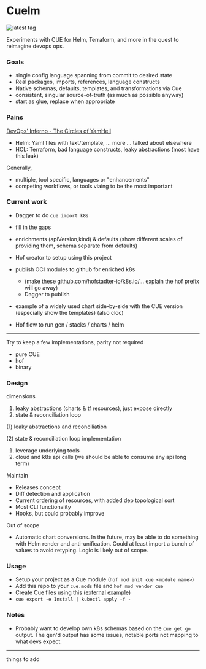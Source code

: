 # Cuelm

![latest tag](https://img.shields.io/github/v/tag/hofstadter-io/cuelm)

Experiments with CUE for Helm, Terraform, and more
in the quest to reimagine devops ops.


### Goals

- single config language spanning from commit to desired state
- Real packages, imports, references, language constructs
- Native schemas, defaults, templates, and transformations via Cue
- consistent, singular source-of-truth (as much as possible anyway)
- start as glue, replace when appropriate


### Pains

[DevOps' Inferno - The Circles of YamHell](./docs/circles-of-yamhell.md)

- Helm: Yaml files with text/template, ... more ... talked about elsewhere
- HCL: Terraform, bad language constructs, leaky abstractions (most have this leak)

Generally,

- multiple, tool specific, languages or "enhancements"
- competing workflows, or tools viaing to be the most important

### Current work

- Dagger to do `cue import k8s`
- fill in the gaps
- enrichments (apiVersion,kind) & defaults (show different scales of providing them, schema separate from defaults)


- Hof creator to setup using this project
- publish OCI modules to github for enriched k8s
  - (make these github.com/hofstadter-io/k8s.io/... explain the hof prefix will go away)
  - Dagger to publish

- example of a widely used chart side-by-side with the CUE version (especially show the templates) (also cloc)
- Hof flow to run gen / stacks / charts / helm

---

Try to keep a few implementations, parity not required

- pure CUE
- hof
- binary


### Design

dimensions

1. leaky abstractions (charts & tf resources), just expose directly
2. state & reconciliation loop

(1) leaky abstractions and reconciliation


(2) state & reconciliation loop implementation

1. leverage underlying tools
1. cloud and k8s api calls (we should be able to consume any api long term)




Maintain

- Releases concept
- Diff detection and application
- Current ordering of resources, with added dep topological sort
- Most CLI functionality
- Hooks, but could probably improve

Out of scope

- Automatic chart conversions. In the future, may be able to do something with Helm render and anti-unification.
  Could at least import a bunch of values to avoid retyping. Logic is likely out of scope.


### Usage

- Setup your project as a Cue module (`hof mod init cue <module name>`)
- Add this repo to your `cue.mods` file and `hof mod vendor cue`
- Create Cue files using this ([external example](https://github.com/hofstadter-io/cuetorials.com/blob/main/ci/cuelm.cue))
- `cue export -e Install | kubectl apply -f -`

### Notes

- Probably want to develop own k8s schemas based on the `cue get go` output.
  The gen'd output has some issues, notable ports not mapping to what devs expect.



----



things to add

